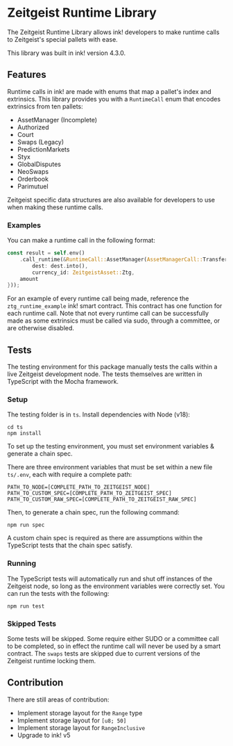 # Zeitgeist Runtime Library

The Zeitgeist Runtime Library allows ink! developers to make runtime calls to Zeitgeist's special pallets with ease.  

This library was built in ink! version 4.3.0. 

## Features

Runtime calls in ink! are made with enums that map a pallet's index and extrinsics. This library provides you with a `RuntimeCall` enum that encodes extrinsics from ten pallets:  

- AssetManager (Incomplete)
- Authorized
- Court
- Swaps (Legacy)
- PredictionMarkets
- Styx
- GlobalDisputes
- NeoSwaps
- Orderbook
- Parimutuel

Zeitgeist specific data structures are also available for developers to use when making these runtime calls.  

### Examples

You can make a runtime call in the following format:  

```rust
const result = self.env()
    .call_runtime(&RuntimeCall::AssetManager(AssetManagerCall::Transfer {
        dest: dest.into(),
        currency_id: ZeitgeistAsset::Ztg,
    amount
}));
```

For an example of every runtime call being made, reference the `ztg_runtime_example` ink! smart contract. This contract has one function for each runtime call. Note that not every runtime call can be successfully made as some extrinsics must be called via sudo, through a committee, or are otherwise disabled.  

## Tests
The testing environment for this package manually tests the calls within a live Zeitgeist development node. The tests themselves are written in TypeScript with the Mocha framework.    

### Setup

The testing folder is in `ts`. Install dependencies with Node (v18):  

```
cd ts
npm install
```

To set up the testing environment, you must set environment variables & generate a chain spec.  

There are three environment variables that must be set within a new file `ts/.env`, each with require a complete path:  

```
PATH_TO_NODE=[COMPLETE_PATH_TO_ZEITGEIST_NODE]
PATH_TO_CUSTOM_SPEC=[COMPLETE_PATH_TO_ZEITGEIST_SPEC]
PATH_TO_CUSTOM_RAW_SPEC=[COMPLETE_PATH_TO_ZEITGEIST_RAW_SPEC]
```

Then, to generate a chain spec, run the following command:  

```
npm run spec
```

A custom chain spec is required as there are assumptions within the TypeScript tests that the chain spec satisfy.  

### Running

The TypeScript tests will automatically run and shut off instances of the Zeitgeist node, so long as the environment variables were correctly set. You can run the tests with the following:  

```
npm run test
```

### Skipped Tests

Some tests will be skipped. Some require either SUDO or a committee call to be completed, so in effect the runtime call will never be used by a smart contract. The `swaps` tests are skipped due to current versions of the Zeitgeist runtime locking them.  

## Contribution
There are still areas of contribution:  
- Implement storage layout for the `Range` type  
- Implement storage layout for `[u8; 50]`  
- Implement storage layout for `RangeInclusive`  
- Upgrade to ink! v5